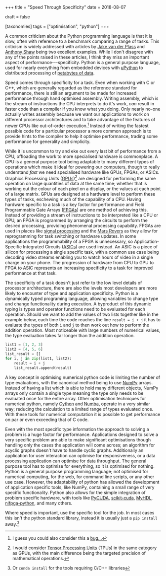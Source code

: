 +++
title = "Speed Through Specificity"
date = 2018-08-07

draft = false

[taxonomies]
tags = ["optimisation", "python"]
+++

A common criticism about the Python programming language is that it is slow, often with reference to
a benchmark comparing a range of tasks. This criticism is widely addressed with articles by
[Jake van der Plass] and [Anthony Shaw] being two excellent examples. While I don't disagree with any of
the points raised in these articles, I think they miss an important aspect of
performance---specificity. Python is a general purpose language, used for nearly everything from
embedded devices with [uPython] to distributed processing of [petabytes of data][big data example].

Speed comes through specificity for a task. Even when working with C or C++, which are generally
regarded as the reference standard for performance, there is still an argument to be made for
increased performance through hand optimised assembly. Writing assembly, which is the stream of
instructions the CPU interprets to do it's work, *can* result in faster code than a compiler if you
know what you doing. Only nearly no-one actually writes assembly because we want our applications to
work on different processor architectures and to take advantage of the features of newer CPUs like
out-of-order execution.[^1] Instead of writing the fastest possible code for a particular processor
a more common approach is to provide hints to the compiler to help it optimise performance, trading
some performance for generality and simplicity.

While it is uncommon to try and eke out every last bit of performance from a CPU, offloading the
work to more specialised hardware is commonplace. A CPU is a general purpose tool being adaptable to
many different types of operations which make it ideal for powering our computers, though to really
understand *fast* we need specialised hardware like GPUs, FPGAs, or ASICs. Graphics Processing Units
([GPUs])[^2] are designed for performing the same operation on large quantities of data at the same
time; whether that is working out the colour of each pixel on a display, or the values at each point
of a large matrix. GPUs are designed at a hardware level to perform these types of tasks, eschewing
much of the capability of a CPU. Having hardware specific to a task is a key factor for performance
and Field Programmable Gate Arrays ([FPGAs]) are one method of achieving this. Instead of providing
a stream of instructions to be interpreted like a CPU or GPU, an FPGA is programmed by arranging the
circuits to perform the desired processing, providing phenomenal processing capability. FPGAs are
used in places like [signal processing][fpga signal processing] and the [Mars Rovers][fpga mars rovers]
as they allow for reprogramming for task switching or hardware updates. In some applications
the programmability of a FPGA is unnecessary, so Application-Specific Integrated Circuits ([ASICs])
are used instead. An ASIC is a piece of silicon for processing a single specific task, with a common
use case being decoding video streams enabling you to watch hours of video in a single charge on
your phone. The progression of hardware from CPU to GPU to FPGA to ASIC represents an increasing
specificity to a task for improved performance at that task.

The specificity of a task doesn't just refer to the low level details of processor architecture,
there are also the levels most developers are more likely to encounter of type and application
specificity. Python is a dynamically typed programing language, allowing variables to change type
and change functionality during execution. A byproduct of this dynamic typing is types and operator
functions need to be evaluated for each operation. Should we want to add the values of two lists
together like in the example below, each time the code reaches the line `result = i + j` it has to
evaluate the types of both `i` and `j` to then work out how to perform the addition operation. Most
noticeable with large numbers of numerical values, the type evaluation takes far longer than the
addition operation.

```python
list1 = [1, 2, 3]
list2 = [4, 5, 6]
list_result = []
for i, j in zip(list1, list2):
    result = i + j
    list_result.append(result)
```

A key concept in optimising numerical python code is limiting the number of type evaluations, with
the canonical method being to use [NumPy] arrays. Instead of having a list which is able to hold
many different objects, NumPy arrays only contain a single type meaning the type only needs to be
evaluated once for the entire array. Other optimisation techniques for numerical python, namely
[Cython] and [Numba], operate in a very similar way; reducing the calculation to a limited range of
types evaluated once. With these tools for numerical computation it is possible to get performance
on par or even exceeding that of C code.

Even with the most specific type information the approach to solving a problem is a huge factor for
performance. Applications designed to solve a very specific problem are able to make significant
optimisations though handling only the cases the application will come across; an algorithm for
acyclic graphs doesn't have to handle cyclic graphs. Additionally an application for user
interaction can optimise for responsiveness, or a data processing application can optimise for data
throughput. The general purpose tool has to optimise for everything, so it is optimised for nothing.
Python is a general purpose programming language; not optimised for numerical computing, for the
web, for command line scripts, or any other use case. However, the adaptability of python has
allowed the development of application specific tools, like NumPy, containing a small range of very
specific functionality. Python also allows for the simple integration of problem specific hardware,
with tools like [PyCUDA], [scikit-cuda], [MyHDL], [nifpga-python], and many others.

Where speed is important, use the specific tool for the job. In most cases this isn't the python
standard library, instead it is usually just a `pip install` away.[^3]

[^1]: I guess you could also consider this a [bug...][meltdown]
[^2]: I would consider [Tensor Processing Units] (TPUs) in the same category as GPUs, with the main difference being the targeted precision of mathematical operations.
[^3]: Or `conda install` for the tools requiring C/C++ libraries

[Jake van der Plass]: https://jakevdp.github.io/blog/2014/05/09/why-python-is-slow/
[Anthony Shaw]: https://hackernoon.com/why-is-python-so-slow-e5074b6fe55b
[big data example]: https://www.youtube.com/watch?v=Hd_ydJeyr5M
[uPython]: https://micropython.org/
[GPUs]: https://en.wikipedia.org/wiki/Graphics_processing_unit
[Tensor Processing Units]: https://en.wikipedia.org/wiki/Tensor_processing_unit
[FPGAs]: https://en.wikipedia.org/wiki/Field-programmable_gate_array
[ASICs]: https://en.wikipedia.org/wiki/Application-specific_integrated_circuit
[meltdown]: https://meltdownattack.com/
[openblas assembly]: https://github.com/xianyi/OpenBLAS/blob/develop/kernel/x86_64/gemm_kernel_8x4_sse3.S
[fpga signal processing]: https://people.eecs.berkeley.edu/~bora/publications/Asilomar06b.pdf
[fpga mars rovers]: https://www.eetimes.com/document.asp?doc_id=1262350
[Numpy]: http://www.numpy.org/
[Cython]: http://cython.org/
[Numba]: https://numba.pydata.org/
[PyCUDA]: https://documen.tician.de/pycuda/
[scikit-cuda]: https://scikit-cuda.readthedocs.io/en/latest/
[MyHDL]: http://www.myhdl.org/
[nifpga-python]: http://nifpga-python.readthedocs.io/en/latest/
